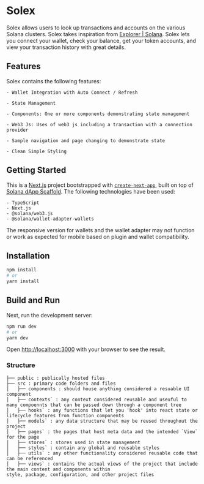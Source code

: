 # Solex

Solex allows users to look up transactions and accounts on the various Solana clusters. Solex takes inspiration from [Explorer | Solana](https://explorer.solana.com/). Solex lets you connect your wallet, check your balance, get your token accounts, and view your transaction history with great details.



## Features

Solex contains the following features:

```
- Wallet Integration with Auto Connect / Refresh

- State Management

- Components: One or more components demonstrating state management

- Web3 Js: Uses of web3 js including a transaction with a connection provider

- Sample navigation and page changing to demonstrate state

- Clean Simple Styling 

```



## Getting Started

This is a [Next.js](https://nextjs.org/) project bootstrapped with [`create-next-app`](https://github.com/vercel/next.js/tree/canary/packages/create-next-app), built on top of [Solana dApp Scaffold](https://github.com/solana-labs/dapp-scaffold). The following technologies have been used:
```
- TypeScript
- Next.js
- @solana/web3.js
- @solana/wallet-adapter-wallets
```

The responsive version for wallets and the wallet adapter may not function or work as expected for mobile based on plugin and wallet compatibility.

## Installation

```bash
npm install
# or
yarn install
```

## Build and Run

Next, run the development server:

```bash
npm run dev
# or
yarn dev
```

Open [http://localhost:3000](http://localhost:3000) with your browser to see the result.



### Structure
 
```
├── public : publically hosted files
├── src : primary code folders and files 
│   ├── components : should house anything considered a resuable UI component
│   ├── contexts` : any context considered reusable and useuful to many compoennts that can be passed down through a component tree
│   ├── hooks` : any functions that let you 'hook' into react state or lifecycle features from function components
│   ├── models` : any data structure that may be reused throughout the project
│   ├── pages` : the pages that host meta data and the intended `View` for the page
│   ├── stores` : stores used in state management
│   ├── styles` : contain any global and reusable styles
│   ├── utils` : any other functionality considered reusable code that can be referenced
│   ├── views` : contains the actual views of the project that include the main content and components within
style, package, configuration, and other project files

```


